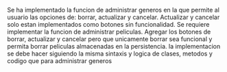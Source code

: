 Se ha implementado la funcion de administrar generos en la que permite al usuario las opciones de: borrar, actualizar y cancelar. Actualizar y cancelar solo estan implementados
como botones sin funcionalidad. Se requiere implementar la funcion de administrar peliculas. Agregar los botones de borrar, actualizar y cancelar pero que unicamente borrar sea funcional y
permita borrar peliculas almacenadas en la persistencia. la implementacion se debe hacer siguiendo la misma sintaxis y logica de clases, metodos y codigo que para administrar generos
